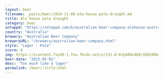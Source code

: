 ```yaml
---
layout: beer
filename: _posts/beer/2016-11-09-ale-house-pale-draught.md
title: Ale house pale draught
category: beer
untappd: "https://untappd.com/b/australian-beer-company-alehouse-australian-premium-draught/550752"
country: "Australia"
brewery: "Australian Beer Company"
breweryURL: "/brewery/australian-beer-company.html"
style: "Lager - Pale"
score: 6
img: https://scontent.fsyd9-1.fna.fbcdn.net/v/t31.0-0/p480x480/10928961_10153268295198745_2192040651986082448_o.jpg?_nc_cat=102&_nc_sid=e007fa&_nc_ohc=nal05f38Hg0AX-ivzU-&_nc_ht=scontent.fsyd9-1.fna&_nc_tp=6&oh=4c34ec4106fec6c04b6954d4ec979b3c&oe=5F47B078
beer-date: "2015-05-01"
desc: "Too much like a lager"
permalink: /beer/:title.html
---
```

